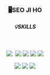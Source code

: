 
<!--
**louisluzet/louisluzet** is a ✨ _special_ ✨ repository because its `README.md` (this file) appears on your GitHub profile.

Here are some ideas to get you started:

- 🔭 I’m currently working on ...
- 🌱 I’m currently learning ...
- 👯 I’m looking to collaborate on ...
- 🤔 I’m looking for help with ...
- 💬 Ask me about ...
- 📫 How to reach me: ...
- 😄 Pronouns: ...
- ⚡ Fun fact: ...
-->

<h3 align="center">🖥️SEO JI HO</h3>



<div>
  <h5 align="center">💡SKILLS</h5>
  <br>
  <P align="center">
     <img src="https://img.shields.io/badge/Python-3766AB?style=for-the-badge&logo=Python&logoColor=white"/></a>&nbsp 
     <img src="https://img.shields.io/badge/C-A8B9CC?style=for-the-badge&logo=C&logoColor=white"/>
     <img src="https://img.shields.io/badge/Java-007396?style=for-the-badge&logo=Java&logoColor=white"/>
     <img src="https://img.shields.io/badge/JavaScript-F7DF1E?style=for-the-badge&logo=JavaScript&logoColor=white"/>
     <img src="https://img.shields.io/badge/TypeScript-3178C6?style=for-the-badge&logo=TypeScript&logoColor=white"/>
  </P>
  <P align="center">
     <img src="https://img.shields.io/badge/Angular-DD0031?style=for-the-badge&logo=Angular&logoColor=white"/>
     <img src="https://img.shields.io/badge/React-61DAFB?style=for-the-badge&logo=React&logoColor=white"/>
     <img src="https://img.shields.io/badge/Node.js-339933?style=for-the-badge&logo=Node.js&logoColor=white"/>
  </P>

</div>
